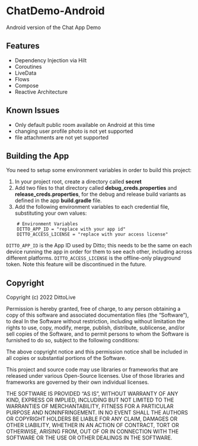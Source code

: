 # ChatDemo-Android
Android version of the Chat App Demo

## Features
- Dependency Injection via Hilt
- Coroutines
- LiveData
- Flows
- Compose
- Reactive Architecture

## Known Issues
- Only default public room available on Android at this time
- changing user profile photo is not yet supported
- file attachments are not yet supported

## Building the App

You need to setup some environment variables in order to build this project:

1. In your project root, create a directory called **secret**
2. Add two files to that directory called **debug_creds.properties** and **release_creds.properties**, for the debug and release build variants as defined in the app **build.gradle** file.
2. Add the following environment variables to each credential file, substituting your own values:
```
    # Environment Variables  
    DITTO_APP_ID = "replace with your app id"  
    DITTO_ACCESS_LICENSE = "replace with your access license"  
```

`DITTO_APP_ID` is the App ID used by Ditto; this needs to be the same on each device running the app in order for them to see each other, including across different platforms.
`DITTO_ACCESS_LICENSE` is the offline-only playground token. Note this feature will be discontinued in the future.

 ## Copyright
Copyright (c) 2022 DittoLive

Permission is hereby granted, free of charge, to any person obtaining a copy
of this software and associated documentation files (the “Software”), to deal
In the Software without restriction, including without limitation the rights
to use, copy, modify, merge, publish, distribute, sublicense, and/or sell
copies of the Software, and to permit persons to whom the Software is
furnished to do so, subject to the following conditions:

The above copyright notice and this permission notice shall be included in
all copies or substantial portions of the Software.

This project and source code may use libraries or frameworks that are
released under various Open-Source licenses. Use of those libraries and
frameworks are governed by their own individual licenses.

THE SOFTWARE IS PROVIDED “AS IS”, WITHOUT WARRANTY OF ANY KIND, EXPRESS OR
IMPLIED, INCLUDING BUT NOT LIMITED TO THE WARRANTIES OF MERCHANTABILITY,
FITNESS FOR A PARTICULAR PURPOSE AND NONINFRINGEMENT. IN NO EVENT SHALL THE
AUTHORS OR COPYRIGHT HOLDERS BE LIABLE FOR ANY CLAIM, DAMAGES OR OTHER
LIABILITY, WHETHER IN AN ACTION OF CONTRACT, TORT OR OTHERWISE, ARISING FROM,
OUT OF OR IN CONNECTION WITH THE SOFTWARE OR THE USE OR OTHER DEALINGS IN
THE SOFTWARE.